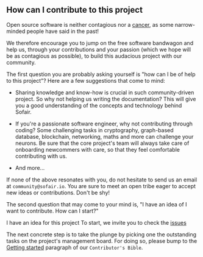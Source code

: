 ## How can I contribute to this project

Open source software is neither contagious nor a [cancer](https://www.techrepublic.com/article/microsoft-no-we-dont-hate-open-source-software-and-we-can-prove-it/), as some narrow-minded people have said in the past!

We therefore encourage you to jump on the free software bandwagon and help us, through your contributions and your passion (which we hope will be as contagious as possible), to build this audacious project with our community.

The first question you are probably asking yourself is "how can I be of help to this project"? Here are a few suggestions that come to mind:

- Sharing knowledge and know-how is crucial in such community-driven project. So why not helping us writing the documentation? This will give you a good understanding of the concepts and technology behind Sofair.

- If you're a passionate software engineer, why not contributing through coding? Some challenging tasks in cryptography, graph-based database, blockchain, networking, maths and more can challenge your neurons. Be sure that the core project's team will always take care of onboarding newcommers with care, so that they feel comfortable contributing with us.

- And more...

If none of the above resonates with you, do not hesitate to send us an email at `community@sofair.io`. You are sure to meet an open tribe eager to accept new ideas or contributions. Don't be shy!

The second question that may come to your mind is, "I have an idea of I want to contribute. How can I start?" 

I have an idea for this project
To start, we invite you to check the [issues](https://github.com/jlord/sheetsee.js/issues/)


The next concrete step is to take the plunge by picking one the outstanding tasks on the project's management board. For doing so, please bump to the [Getting started](./CONTRIBUTOR_BIBLE.md) paragraph of our `Contributor's Bible`.

